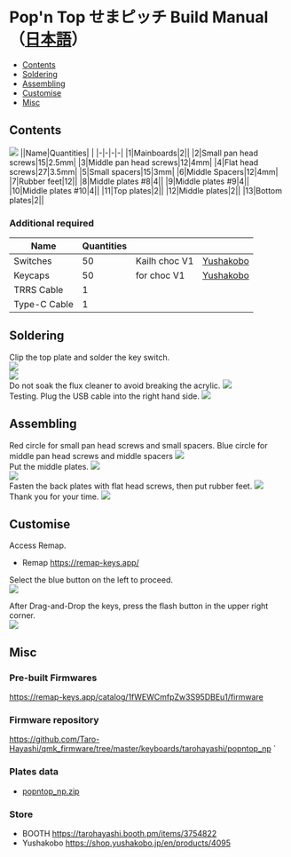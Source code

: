 # Pop'n Top せまピッチ Build Manual（[日本語](https://github.com/Taro-Hayashi/Pop-n-top-NarrowPitch/blob/main/README.md)）
- [Contents](#Contents)
- [Soldering](#Soldering)
- [Assembling](#Assembling)
- [Customise](#Customise)
- [Misc](#Misc)

## Contents
![](img/IMG_1624.jpg) 
||Name|Quantities| |
|-|-|-|-|
|1|Mainboards|2||
|2|Small pan head screws|15|2.5mm|
|3|Middle pan head screws|12|4mm|
|4|Flat head screws|27|3.5mm|
|5|Small spacers|15|3mm|
|6|Middle Spacers|12|4mm|
|7|Rubber feet|12||
|8|Middle plates #8|4||
|9|Middle plates #9|4||
|10|Middle plates #10|4||
|11|Top plates|2||
|12|Middle plates|2||
|13|Bottom plates|2||

### Additional required
|Name|Quantities|||
|-|-|-|-|
|Switches|50|Kailh choc V1|[Yushakobo](https://shop.yushakobo.jp/en/products/pg1350)|
|Keycaps|50|for choc V1|[Yushakobo](https://shop.yushakobo.jp/en/collections/keycaps/For-Choc-v1)|
|TRRS Cable|1|||
|Type-C Cable|1|||

## Soldering
Clip the top plate and solder the key switch.  
![](img/IMG_1631.jpg)  
![](img/IMG_1650.jpg)  
Do not soak the flux cleaner to avoid breaking the acrylic.
![](img/IMG_1642.jpg)  
Testing. Plug the USB cable into the right hand side.
![](img/IMG_1665.jpg)  

## Assembling
Red circle for small pan head screws and small spacers. Blue circle for middle pan head screws and middle spacers
![](img/IMG_1679.jpg)  
Put the middle plates.
![](img/IMG_1689.jpg)  
![](img/IMG_1693.jpg)  
Fasten the back plates with flat head screws, then put rubber feet.
![](img/IMG_1705.jpg)  
Thank you for your time.
![](img/IMG_1715.jpg)  

## Customise
Access Remap.  
- Remap https://remap-keys.app/

Select the blue button on the left to proceed.  
![](img/remap1.png)  

After Drag-and-Drop the keys, press the flash button in the upper right corner.  
![](img/remap2.png)  


## Misc
### Pre-built Firmwares
https://remap-keys.app/catalog/1fWEWCmfpZw3S95DBEu1/firmware

### Firmware repository
https://github.com/Taro-Hayashi/qmk_firmware/tree/master/keyboards/tarohayashi/popntop_np
`
### Plates data
- [popntop_np.zip](https://github.com/Taro-Hayashi/Pop-n-top-NarrowPitch/releases/latest/download/popntop_np.zip)

### Store
- BOOTH https://tarohayashi.booth.pm/items/3754822
- Yushakobo https://shop.yushakobo.jp/en/products/4095

